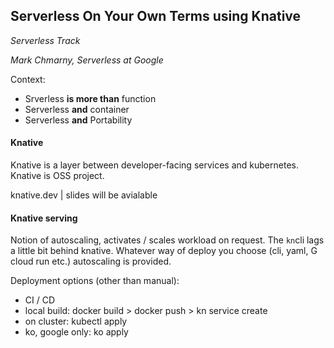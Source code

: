 ## Serverless On Your Own Terms using Knative
_Serverless Track_

_Mark Chmarny, Serverless at Google_

Context: 
- Srverless **is more than** function
- Serverless **and** container 
- Serverless **and** Portability

#### Knative
Knative is a layer between developer-facing services and kubernetes.
Knative is OSS project. 

knative.dev | slides will be avialable

#### Knative serving
Notion of autoscaling, activates / scales workload on request. The
`kn`cli lags a little bit behind knative. Whatever way of deploy you choose (cli, yaml, G cloud run etc.) autoscaling is provided.

Deployment options (other than manual):
- CI / CD
- local build: docker build > docker push > kn service create 
- on cluster: kubectl apply
- ko, google only: ko apply
